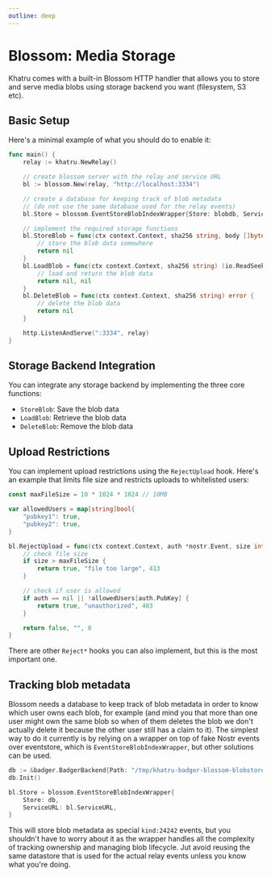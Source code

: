 ```yaml
---
outline: deep
---
```


# Blossom: Media Storage

Khatru comes with a built-in Blossom HTTP handler that allows you to store and serve media blobs using storage backend you want (filesystem, S3 etc).

## Basic Setup

Here's a minimal example of what you should do to enable it:

```go
func main() {
    relay := khatru.NewRelay()

    // create blossom server with the relay and service URL
    bl := blossom.New(relay, "http://localhost:3334")

    // create a database for keeping track of blob metadata
    // (do not use the same database used for the relay events)
	bl.Store = blossom.EventStoreBlobIndexWrapper{Store: blobdb, ServiceURL: bl.ServiceURL}

    // implement the required storage functions
    bl.StoreBlob = func(ctx context.Context, sha256 string, body []byte) error {
        // store the blob data somewhere
        return nil
    }
    bl.LoadBlob = func(ctx context.Context, sha256 string) (io.ReadSeeker, error) {
        // load and return the blob data
        return nil, nil
    }
    bl.DeleteBlob = func(ctx context.Context, sha256 string) error {
        // delete the blob data
        return nil
    }

    http.ListenAndServe(":3334", relay)
}
```

## Storage Backend Integration

You can integrate any storage backend by implementing the three core functions:

- `StoreBlob`: Save the blob data
- `LoadBlob`: Retrieve the blob data
- `DeleteBlob`: Remove the blob data

## Upload Restrictions

You can implement upload restrictions using the `RejectUpload` hook. Here's an example that limits file size and restricts uploads to whitelisted users:

```go
const maxFileSize = 10 * 1024 * 1024 // 10MB

var allowedUsers = map[string]bool{
    "pubkey1": true,
    "pubkey2": true,
}

bl.RejectUpload = func(ctx context.Context, auth *nostr.Event, size int, ext string) (bool, string, int) {
    // check file size
    if size > maxFileSize {
        return true, "file too large", 413
    }

    // check if user is allowed
    if auth == nil || !allowedUsers[auth.PubKey] {
        return true, "unauthorized", 403
    }

    return false, "", 0
}
```

There are other `Reject*` hooks you can also implement, but this is the most important one.

## Tracking blob metadata

Blossom needs a database to keep track of blob metadata in order to know which user owns each blob, for example (and mind you that more than one user might own the same blob so when of them deletes the blob we don't actually delete it because the other user still has a claim to it). The simplest way to do it currently is by relying on a wrapper on top of fake Nostr events over eventstore, which is `EventStoreBlobIndexWrapper`, but other solutions can be used.

```go
db := &badger.BadgerBackend{Path: "/tmp/khatru-badger-blossom-blobstore"}
db.Init()

bl.Store = blossom.EventStoreBlobIndexWrapper{
    Store: db,
    ServiceURL: bl.ServiceURL,
}
```

This will store blob metadata as special `kind:24242` events, but you shouldn't have to worry about it as the wrapper handles all the complexity of tracking ownership and managing blob lifecycle. Jut avoid reusing the same datastore that is used for the actual relay events unless you know what you're doing.
